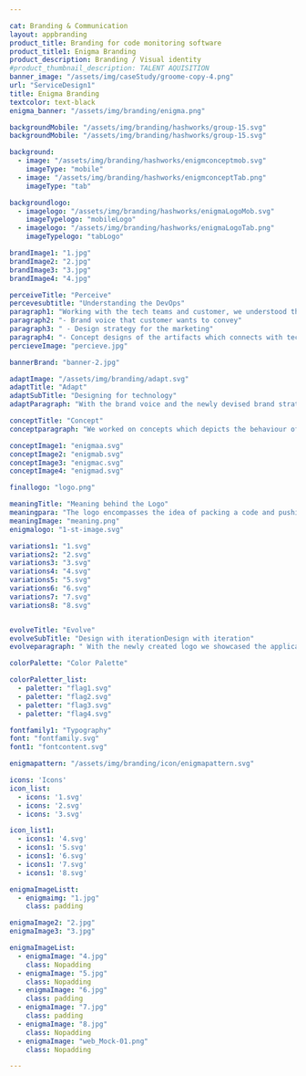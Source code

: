 ```yaml
---

cat: Branding & Communication
layout: appbranding
product_title: Branding for code monitoring software
product_title1: Enigma Branding
product_description: Branding / Visual identity
#product_thumbnail_description: TALENT AQUISITION
banner_image: "/assets/img/caseStudy/groome-copy-4.png"
url: "ServiceDesign1"
title: Enigma Branding
textcolor: text-black
enigma_banner: "/assets/img/branding/enigma.png"

backgroundMobile: "/assets/img/branding/hashworks/group-15.svg"
backgroundMobile: "/assets/img/branding/hashworks/group-15.svg"

background:
  - image: "/assets/img/branding/hashworks/enigmconceptmob.svg"
    imageType: "mobile"
  - image: "/assets/img/branding/hashworks/enigmconceptTab.png"
    imageType: "tab"

backgroundlogo:
  - imagelogo: "/assets/img/branding/hashworks/enigmaLogoMob.svg"
    imageTypelogo: "mobileLogo"
  - imagelogo: "/assets/img/branding/hashworks/enigmaLogoTab.png"
    imageTypelogo: "tabLogo"

brandImage1: "1.jpg"
brandImage2: "2.jpg"
brandImage3: "3.jpg"
brandImage4: "4.jpg"

perceiveTitle: "Perceive"
percevesubtitle: "Understanding the DevOps"
paragraph1: "Working with the tech teams and customer, we understood the solutions, paketo is offering to the tech community. With this insights we were able to come up with"
paragraph2: "- Brand voice that customer wants to convey"
paragraph3: " - Design strategy for the marketing"
paragraph4: "- Concept designs of the artifacts which connects with tech community"
percieveImage: "percieve.jpg"

bannerBrand: "banner-2.jpg"

adaptImage: "/assets/img/branding/adapt.svg"
adaptTitle: "Adapt"
adaptSubTitle: "Designing for technology"
adaptParagraph: "With the brand voice and the newly devised brand strategy to attract tech people, we came up with a design solution that any technology person can relate."

conceptTitle: "Concept"
conceptparagraph: "We worked on concepts which depicts the behaviour of the application while adding the concept of how the application is helping the DevOps practice."

conceptImage1: "enigmaa.svg"
conceptImage2: "enigmab.svg"
conceptImage3: "enigmac.svg"
conceptImage4: "enigmad.svg"

finallogo: "logo.png"

meaningTitle: "Meaning behind the Logo"
meaningpara: "The logo encompasses the idea of packing a code and pushing it for deployment. The sprites showcasing movement is an abstract representation of word DevOps. in morse code"
meaningImage: "meaning.png"
enigmalogo: "1-st-image.svg"

variations1: "1.svg"
variations2: "2.svg"
variations3: "3.svg"
variations4: "4.svg"
variations5: "5.svg"
variations6: "6.svg"
variations7: "7.svg"
variations8: "8.svg"


evolveTitle: "Evolve"
evolveSubTitle: "Design with iterationDesign with iteration"
evolveparagraph: " With the newly created logo we showcased the applications, purpose and personality. To add to this personality we needed colour, typography and all the other collaterals. Continuos discussions and iteratons with the clients produced an array of artifacts which supported the applications brand voice."

colorPalette: "Color Palette"

colorPaletter_list:
  - paletter: "flag1.svg"
  - paletter: "flag2.svg"
  - paletter: "flag3.svg"
  - paletter: "flag4.svg"

fontfamily1: "Typography"
font: "fontfamily.svg"
font1: "fontcontent.svg"

enigmapattern: "/assets/img/branding/icon/enigmapattern.svg"

icons: 'Icons'
icon_list:
  - icons: '1.svg'
  - icons: '2.svg'
  - icons: '3.svg'

icon_list1:
  - icons1: '4.svg'
  - icons1: '5.svg'
  - icons1: '6.svg'
  - icons1: '7.svg'
  - icons1: '8.svg'

enigmaImageListt:
  - enigmaimg: "1.jpg"
    class: padding

enigmaImage2: "2.jpg"
enigmaImage3: "3.jpg"

enigmaImageList:
  - enigmaImage: "4.jpg"
    class: Nopadding
  - enigmaImage: "5.jpg"
    class: Nopadding
  - enigmaImage: "6.jpg"
    class: padding
  - enigmaImage: "7.jpg"
    class: padding
  - enigmaImage: "8.jpg"
    class: Nopadding
  - enigmaImage: "web_Mock-01.png"
    class: Nopadding

---
```


